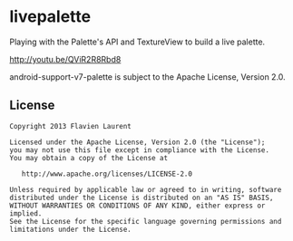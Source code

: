 livepalette
===========

Playing with the Palette's API and TextureView to build a live palette.

http://youtu.be/QViR2R8Rbd8

android-support-v7-palette is subject to the Apache License, Version 2.0.

License
-----------

    Copyright 2013 Flavien Laurent

    Licensed under the Apache License, Version 2.0 (the "License");
    you may not use this file except in compliance with the License.
    You may obtain a copy of the License at

       http://www.apache.org/licenses/LICENSE-2.0

    Unless required by applicable law or agreed to in writing, software
    distributed under the License is distributed on an "AS IS" BASIS,
    WITHOUT WARRANTIES OR CONDITIONS OF ANY KIND, either express or implied.
    See the License for the specific language governing permissions and
    limitations under the License.
